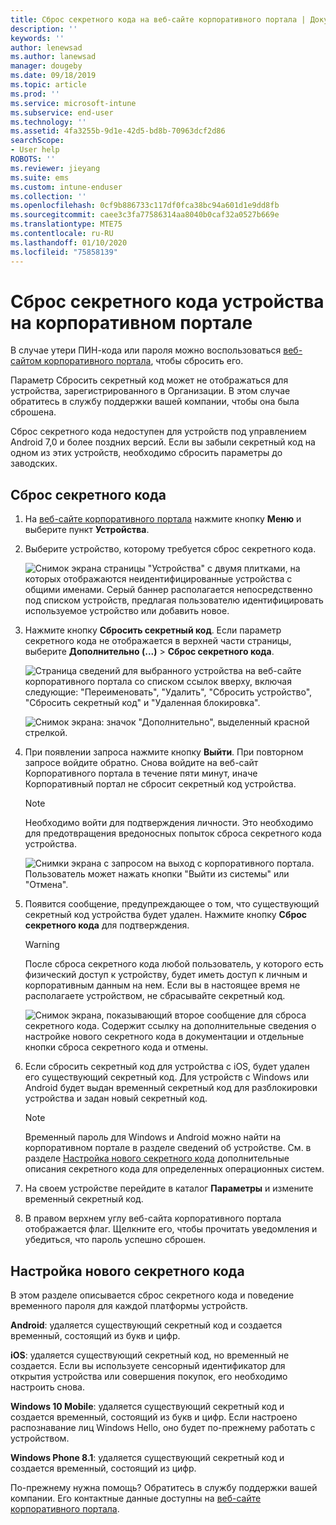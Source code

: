 ```yaml
---
title: Сброс секретного кода на веб-сайте корпоративного портала | Документы Майкрософт
description: ''
keywords: ''
author: lenewsad
ms.author: lanewsad
manager: dougeby
ms.date: 09/18/2019
ms.topic: article
ms.prod: ''
ms.service: microsoft-intune
ms.subservice: end-user
ms.technology: ''
ms.assetid: 4fa3255b-9d1e-42d5-bd8b-70963dcf2d86
searchScope:
- User help
ROBOTS: ''
ms.reviewer: jieyang
ms.suite: ems
ms.custom: intune-enduser
ms.collection: ''
ms.openlocfilehash: 0cf9b886733c117df0fca38bc94a601d1e9dd8fb
ms.sourcegitcommit: caee3c3fa77586314aa8040b0caf32a0527b669e
ms.translationtype: MTE75
ms.contentlocale: ru-RU
ms.lasthandoff: 01/10/2020
ms.locfileid: "75858139"
---
```

# <a name="how-to-reset-your-device-passcode-from-the-company-portal-website"></a>Сброс секретного кода устройства на корпоративном портале

В случае утери ПИН-кода или пароля можно воспользоваться [веб-сайтом корпоративного портала](https://portal.manage.microsoft.com), чтобы сбросить его. 

Параметр Сбросить секретный код может не отображаться для устройства, зарегистрированного в Организации. В этом случае обратитесь в службу поддержки вашей компании, чтобы она была сброшена.  

Сброс секретного кода недоступен для устройств под управлением Android 7,0 и более поздних версий. Если вы забыли секретный код на одном из этих устройств, необходимо сбросить параметры до заводских.  

## <a name="reset-your-passcode"></a>Сброс секретного кода

1. На [веб-сайте корпоративного портала](https://portal.manage.microsoft.com) нажмите кнопку __Меню__ и выберите пункт __Устройства__.  

2. Выберите устройство, которому требуется сброс секретного кода.  

    ![Снимок экрана страницы "Устройства" с двумя плитками, на которых отображаются неидентифицированные устройства с общими именами. Серый баннер располагается непосредственно под списком устройств, предлагая пользователю идентифицировать используемое устройство или добавить новое.](./media/rename-reset-device-step2-1808.png) 

3. Нажмите кнопку **Сбросить секретный код**. Если параметр секретного кода не отображается в верхней части страницы, выберите **Дополнительно (...)**  > **Сброс секретного кода**.   

   ![Страница сведений для выбранного устройства на веб-сайте корпоративного портала со списком ссылок вверху, включая следующие: "Переименовать", "Удалить", "Сбросить устройство", "Сбросить секретный код" и "Удаленная блокировка". ](./media/rename-reset-device-1808.png)   

    ![Снимок экрана: значок "Дополнительно", выделенный красной стрелкой.](./media/rename-reset-device-step3-more-1808.png)  

4. При появлении запроса нажмите кнопку **Выйти**. При повторном запросе войдите обратно. Снова войдите на веб-сайт Корпоративного портала в течение пяти минут, иначе Корпоративный портал не сбросит секретный код устройства.  

   > [!NOTE]
   > Необходимо войти для подтверждения личности. Это необходимо для предотвращения вредоносных попыток сброса секретного кода устройства.

   ![Снимки экрана с запросом на выход c корпоративного портала. Пользователь может нажать кнопки "Выйти из системы" или "Отмена".](./media/iwp-reset-passcode-popup-1808.png)

5. Появится сообщение, предупреждающее о том, что существующий секретный код устройства будет удален. Нажмите кнопку **Сброс секретного кода** для подтверждения.  
    > [!WARNING]
    > После сброса секретного кода любой пользователь, у которого есть физический доступ к устройству, будет иметь доступ к личным и корпоративным данным на нем. Если вы в настоящее время не располагаете устройством, не сбрасывайте секретный код.  

   ![Снимок экрана, показывающий второе сообщение для сброса секретного кода. Содержит ссылку на дополнительные сведения о настройке нового секретного кода в документации и отдельные кнопки сброса секретного кода и отмены.](./media/iwp-reset-passcode-popup2-1808.png) 

6. Если сбросить секретный код для устройства с iOS, будет удален его существующий секретный код. Для устройств с Windows или Android будет выдан временный секретный код для разблокировки устройства и задан новый секретный код. 

   > [!NOTE]
   > Временный пароль для Windows и Android можно найти на корпоративном портале в разделе сведений об устройстве. См. в разделе [Настройка нового секретного кода](reset-your-passcode-cpwebsite.md#set-up-a-new-passcode) дополнительные описания секретного кода для определенных операционных систем.  
   
7. На своем устройстве перейдите в каталог **Параметры** и измените временный секретный код. 

8. В правом верхнем углу веб-сайта корпоративного портала отображается флаг. Щелкните его, чтобы прочитать уведомления и убедиться, что пароль успешно сброшен.  

## <a name="set-up-a-new-passcode"></a>Настройка нового секретного кода  

В этом разделе описывается сброс секретного кода и поведение временного пароля для каждой платформы устройств.  

**Android**: удаляется существующий секретный код и создается временный, состоящий из букв и цифр.

**iOS**: удаляется существующий секретный код, но временный не создается. Если вы используете сенсорный идентификатор для открытия устройства или совершения покупок, его необходимо настроить снова.  

**Windows 10 Mobile**: удаляется существующий секретный код и создается временный, состоящий из букв и цифр. Если настроено распознавание лиц Windows Hello, оно будет по-прежнему работать с устройством.

**Windows Phone 8.1**: удаляется существующий секретный код и создается временный, состоящий из цифр.  

По-прежнему нужна помощь? Обратитесь в службу поддержки вашей компании. Его контактные данные доступны на [веб-сайте корпоративного портала](https://go.microsoft.com/fwlink/?linkid=2010980).  
